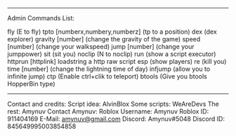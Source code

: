 _________________________________________

Admin Commands List:

fly  (E to fly)
tpto [numberx,numbery,numberz]  (tp to a position)
dex (dex explorer)
gravity [number]  (change the gravity of the game)
speed [number]    (change your walkspeed)
jump [number]  (change your jumppower)
sit  (sit you)
noclip  (N to noclip)
run (show a script executor)
httprun [httplink]  loadstring a http raw script
esp (show players)
re (kill you)
time [number]  (change the lightning time of day)
infjump (allow you to infinite jump)
ctp (Enable ctrl+clik to teleport)
btools  (Give you btools HopperBin type)

_____________________________________________

Contact and credits:
Script idea: AlvinBlox
Some scripts: WeAreDevs
The rest: Amynuv
Contact Amynuv:
   Roblox Username:
   Amynuv
   Roblox ID:
   911404169
   E-Mail:
   amynuv@gmail.com
   Discord:
   Amynuv#5048
   Discord ID:
   845649995003854858
